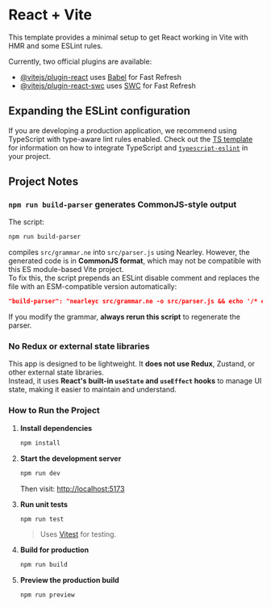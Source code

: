 # React + Vite

This template provides a minimal setup to get React working in Vite with HMR and some ESLint rules.

Currently, two official plugins are available:

- [@vitejs/plugin-react](https://github.com/vitejs/vite-plugin-react/blob/main/packages/plugin-react) uses [Babel](https://babeljs.io/) for Fast Refresh
- [@vitejs/plugin-react-swc](https://github.com/vitejs/vite-plugin-react/blob/main/packages/plugin-react-swc) uses [SWC](https://swc.rs/) for Fast Refresh

## Expanding the ESLint configuration

If you are developing a production application, we recommend using TypeScript with type-aware lint rules enabled. Check out the [TS template](https://github.com/vitejs/vite/tree/main/packages/create-vite/template-react-ts) for information on how to integrate TypeScript and [`typescript-eslint`](https://typescript-eslint.io) in your project.


## Project Notes

### `npm run build-parser` generates CommonJS-style output
The script:

```bash
npm run build-parser

```
compiles `src/grammar.ne` into `src/parser.js` using Nearley. However, the generated code is in **CommonJS format**, which may not be compatible with this ES module-based Vite project.  
To fix this, the script prepends an ESLint disable comment and replaces the file with an ESM-compatible version automatically:

```json
"build-parser": "nearleyc src/grammar.ne -o src/parser.js && echo '/* eslint-disable no-undef */' | cat - src/parser.js > src/parser.tmp.js && mv src/parser.tmp.js src/parser.js"
```

If you modify the grammar, **always rerun this script** to regenerate the parser.

### No Redux or external state libraries

This app is designed to be lightweight. It **does not use Redux**, Zustand, or other external state libraries.  
Instead, it uses **React's built-in `useState` and `useEffect` hooks** to manage UI state, making it easier to maintain and understand.

### How to Run the Project

1. **Install dependencies**

   ```bash
   npm install
   ```

2. **Start the development server**

   ```bash
   npm run dev
   ```

   Then visit: [http://localhost:5173](http://localhost:5173)

3. **Run unit tests**

   ```bash
   npm run test
   ```

   > Uses [Vitest](https://vitest.dev/) for testing.

4. **Build for production**

   ```bash
   npm run build
   ```

5. **Preview the production build**

   ```bash
   npm run preview
   ```